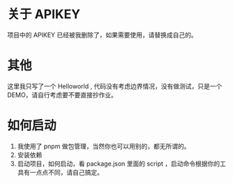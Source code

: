# 关于 APIKEY

项目中的 APIKEY 已经被我删除了，如果需要使用，请替换成自己的。

# 其他
这里我只写了一个 Helloworld , 代码没有考虑边界情况，没有做测试，只是一个 DEMO，请自行考虑要不要直接抄作业。

# 如何启动
1. 我使用了 pnpm 做包管理，当然你也可以用别的，都无所谓的。
2. 安装依赖
3. 启动项目，如何启动，看 package.json 里面的 script ，启动命令根据你的工具有一点点不同，请自己搞定。
